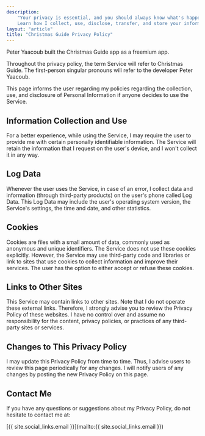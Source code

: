 ```yaml
---
description:
    "Your privacy is essential, and you should always know what's happening behind the scenes.
    Learn how I collect, use, disclose, transfer, and store your information."
layout: "article"
title: "Christmas Guide Privacy Policy"
---
```


Peter Yaacoub built the Christmas Guide app as a freemium app.

Throughout the privacy policy, the term Service will refer to Christmas Guide. The first-person singular pronouns will refer to the developer Peter Yaacoub.

This page informs the user regarding my policies regarding the collection, use, and disclosure of Personal Information if anyone decides to use the Service.

## Information Collection and Use

For a better experience, while using the Service, I may require the user to provide me with certain personally identifiable information. The Service will retain the information that I request on the user's device, and I won't collect it in any way.

## Log Data

Whenever the user uses the Service, in case of an error, I collect data and information (through third-party products) on the user's phone called Log Data. This Log Data may include the user's operating system version, the Service's settings, the time and date, and other statistics.

## Cookies

Cookies are files with a small amount of data, commonly used as anonymous and unique identifiers. The Service does not use these cookies explicitly. However, the Service may use third-party code and libraries or link to sites that use cookies to collect information and improve their services. The user has the option to either accept or refuse these cookies.

## Links to Other Sites

This Service may contain links to other sites. Note that I do not operate these external links. Therefore, I strongly advise you to review the Privacy Policy of these websites. I have no control over and assume no responsibility for the content, privacy policies, or practices of any third-party sites or services.

## Changes to This Privacy Policy

I may update this Privacy Policy from time to time. Thus, I advise users to review this page periodically for any changes. I will notify users of any changes by posting the new Privacy Policy on this page.

## Contact Me

If you have any questions or suggestions about my Privacy Policy, do not hesitate to contact me at:

[{{ site.social_links.email }}](mailto:{{ site.social_links.email }})